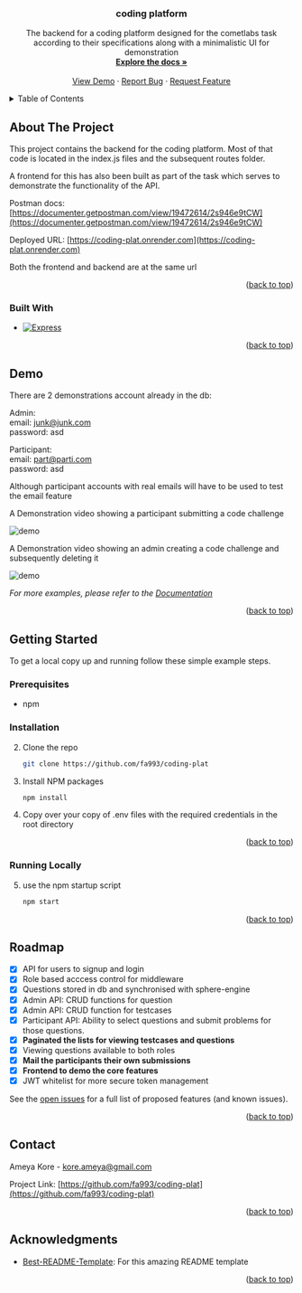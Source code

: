 <a name="readme-top"></a>

<h3 align="center">coding platform</h3>

  <p align="center">
    The backend for a coding platform designed for the cometlabs task according to their specifications along with a minimalistic UI for demonstration
    <br />
    <a href="https://documenter.getpostman.com/view/19472614/2s946e9tCW"><strong>Explore the docs »</strong></a>
    <br />
    <br />
    <a href="https://coding-plat.onrender.com">View Demo</a>
    ·
    <a href="https://github.com/fa993/coding-plat/issues/issues">Report Bug</a>
    ·
    <a href="https://github.com/fa993/coding-plat/issues">Request Feature</a>
  </p>
</div>

<!-- TABLE OF CONTENTS -->
<details>
  <summary>Table of Contents</summary>
  <ol>
    <li>
      <a href="#about-the-project">About The Project</a>
      <ul>
        <li><a href="#built-with">Built With</a></li>
      </ul>
    </li>
    <li><a href="#Demo">Demo</a></li>
    <li>
      <a href="#getting-started">Getting Started</a>
      <ul>
        <li><a href="#prerequisites">Prerequisites</a></li>
        <li><a href="#installation">Installation</a></li>
        <li><a href="#running">Running Locally</a></li>
      </ul>
    </li>
    <li><a href="#roadmap">Roadmap</a></li>
    <li><a href="#contact">Contact</a></li>
    <li><a href="#acknowledgments">Acknowledgments</a></li>

  </ol>
</details>

<!-- ABOUT THE PROJECT -->

## About The Project

This project contains the backend for the coding platform. Most of that code is located in the index.js files and the subsequent routes folder.

A frontend for this has also been built as part of the task which serves to demonstrate the functionality of the API.

Postman docs: [https://documenter.getpostman.com/view/19472614/2s946e9tCW](https://documenter.getpostman.com/view/19472614/2s946e9tCW)

Deployed URL: [https://coding-plat.onrender.com](https://coding-plat.onrender.com)

Both the frontend and backend are at the same url

<p align="right">(<a href="#readme-top">back to top</a>)</p>

### Built With

- [![Express][Express.js]][Expressjs-url]

<p align="right">(<a href="#readme-top">back to top</a>)</p>

## Demo

There are 2 demonstrations account already in the db:

Admin:  
email: junk@junk.com  
password: asd

Participant:  
email: part@parti.com  
password: asd

Although participant accounts with real emails will have to be used to test the email feature

A Demonstration video showing a participant submitting a code challenge

![demo](./assets/ParticipantSubmission.gif)

A Demonstration video showing an admin creating a code challenge and subsequently deleting it

![demo](./assets/AdminSubmission.gif)

_For more examples, please refer to the [Documentation](https://documenter.getpostman.com/view/19472614/2s946e9tCW)_

<p align="right">(<a href="#readme-top">back to top</a>)</p>
<!-- GETTING STARTED -->

## Getting Started

To get a local copy up and running follow these simple example steps.

### Prerequisites

- npm

### Installation

2. Clone the repo
   ```sh
   git clone https://github.com/fa993/coding-plat
   ```
3. Install NPM packages
   ```sh
   npm install
   ```
4. Copy over your copy of .env files with the required credentials in the root directory

<p align="right">(<a href="#readme-top">back to top</a>)</p>

### Running Locally

5. use the npm startup script

   ```sh
   npm start
   ```

   <p align="right">(<a href="#readme-top">back to top</a>)</p>

<!-- ROADMAP -->

## Roadmap

- [x] API for users to signup and login
- [x] Role based acccess control for middleware
- [x] Questions stored in db and synchronised with sphere-engine
- [x] Admin API: CRUD functions for question
- [x] Admin API: CRUD function for testcases
- [x] Participant API: Ability to select questions and submit problems for those questions.
- [x] **Paginated the lists for viewing testcases and questions**
- [x] Viewing questions available to both roles
- [x] **Mail the participants their own submissions**
- [x] **Frontend to demo the core features**
- [x] JWT whitelist for more secure token management

See the [open issues](https://github.com/fa993/coding-plat/issues) for a full list of proposed features (and known issues).

<p align="right">(<a href="#readme-top">back to top</a>)</p>

## Contact

Ameya Kore - kore.ameya@gmail.com

Project Link: [https://github.com/fa993/coding-plat](https://github.com/fa993/coding-plat)

<p align="right">(<a href="#readme-top">back to top</a>)</p>

## Acknowledgments

- [Best-README-Template](https://github.com/othneildrew/Best-README-Template): For this amazing README template

<p align="right">(<a href="#readme-top">back to top</a>)</p>

<!-- MARKDOWN LINKS & IMAGES -->
<!-- https://www.markdownguide.org/basic-syntax/#reference-style-links -->

[Expressjs-url]: https://expressjs.com/
[Express.js]: https://img.shields.io/badge/express.js-%23404d59.svg?style=for-the-badge&logo=express&logoColor=%2361DAFB
